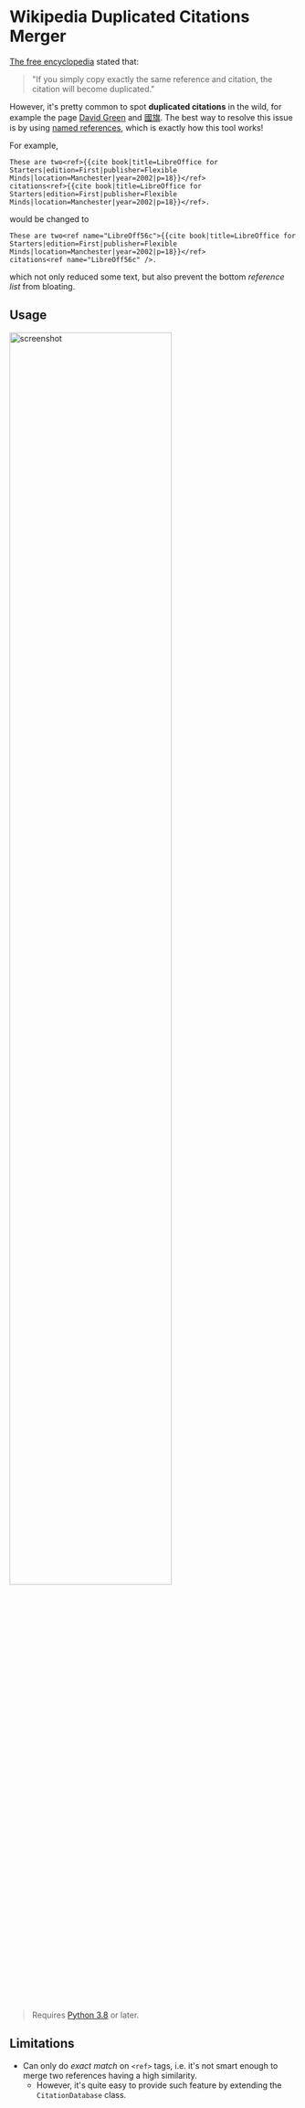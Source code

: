 # Wikipedia Duplicated Citations Merger

[The free encyclopedia][wikipedia] stated that:

> "If you simply copy exactly the same reference and citation, the citation will become duplicated."

However, it's pretty common to spot **duplicated citations** in the wild, for example the page [David Green][] and [國旗][]. The best way to resolve this issue is by using [named references][duplicated], which is exactly how this tool works!

For example,
```wikitext
These are two<ref>{{cite book|title=LibreOffice for Starters|edition=First|publisher=Flexible Minds|location=Manchester|year=2002|p=18}}</ref>
citations<ref>{{cite book|title=LibreOffice for Starters|edition=First|publisher=Flexible Minds|location=Manchester|year=2002|p=18}}</ref>.
```

would be changed to
```wikitext
These are two<ref name="LibreOff56c">{{cite book|title=LibreOffice for Starters|edition=First|publisher=Flexible Minds|location=Manchester|year=2002|p=18}}</ref>
citations<ref name="LibreOff56c" />.
```

which not only reduced some text, but also prevent the bottom *reference list* from bloating.


## Usage

<img src="https://user-images.githubusercontent.com/23246033/163454251-ff1f05a2-5909-450b-81b4-573497347575.png" alt="screenshot" width=75%>

> Requires [Python 3.8][] or later.


## Limitations

- Can only do *exact match* on `<ref>` tags, i.e. it's not smart enough to merge two references having a high similarity.
  - However, it's quite easy to provide such feature by extending the `CitationDatabase` class.


[wikipedia]: https://en.wikipedia.org/wiki/Wikipedia
[duplicated]: https://en.wikipedia.org/wiki/Template:Duplicated_citations
[Python 3.8]: https://www.python.org/downloads/release/python-380/
[David Green]: https://en.wikipedia.org/w/index.php?title=David_Green_(social_entrepreneur)&oldid=936659277
[國旗]: https://zh.wikipedia.org/w/index.php?title=%E5%9B%BD%E6%97%97&oldid=71148025
